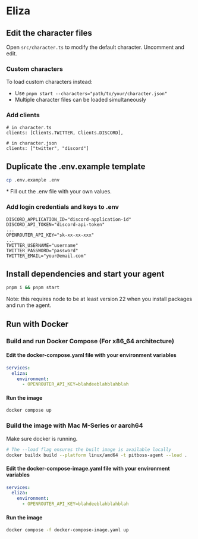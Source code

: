 # Eliza

## Edit the character files

Open `src/character.ts` to modify the default character. Uncomment and edit.

### Custom characters

To load custom characters instead:

- Use `pnpm start --characters="path/to/your/character.json"`
- Multiple character files can be loaded simultaneously

### Add clients

```
# in character.ts
clients: [Clients.TWITTER, Clients.DISCORD],

# in character.json
clients: ["twitter", "discord"]
```

## Duplicate the .env.example template

```bash
cp .env.example .env
```

\* Fill out the .env file with your own values.

### Add login credentials and keys to .env

```
DISCORD_APPLICATION_ID="discord-application-id"
DISCORD_API_TOKEN="discord-api-token"
...
OPENROUTER_API_KEY="sk-xx-xx-xxx"
...
TWITTER_USERNAME="username"
TWITTER_PASSWORD="password"
TWITTER_EMAIL="your@email.com"
```

## Install dependencies and start your agent

```bash
pnpm i && pnpm start
```

Note: this requires node to be at least version 22 when you install packages and run the agent.

## Run with Docker

### Build and run Docker Compose (For x86_64 architecture)

#### Edit the docker-compose.yaml file with your environment variables

```yaml
services:
  eliza:
    environment:
      - OPENROUTER_API_KEY=blahdeeblahblahblah
```

#### Run the image

```bash
docker compose up
```

### Build the image with Mac M-Series or aarch64

Make sure docker is running.

```bash
# The --load flag ensures the built image is available locally
docker buildx build --platform linux/amd64 -t pitboss-agent --load .
```

#### Edit the docker-compose-image.yaml file with your environment variables

```yaml
services:
  eliza:
    environment:
      - OPENROUTER_API_KEY=blahdeeblahblahblah
```

#### Run the image

```bash
docker compose -f docker-compose-image.yaml up
```
